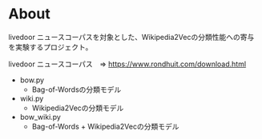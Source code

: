 # About
livedoor ニュースコーパスを対象とした、Wikipedia2Vecの分類性能への寄与を実験するプロジェクト。

livedoor ニュースコーパス　=> https://www.rondhuit.com/download.html

- bow.py
  - Bag-of-Wordsの分類モデル
- wiki.py
  - Wikipedia2Vecの分類モデル
- bow_wiki.py
  - Bag-of-Words + Wikipedia2Vecの分類モデル
